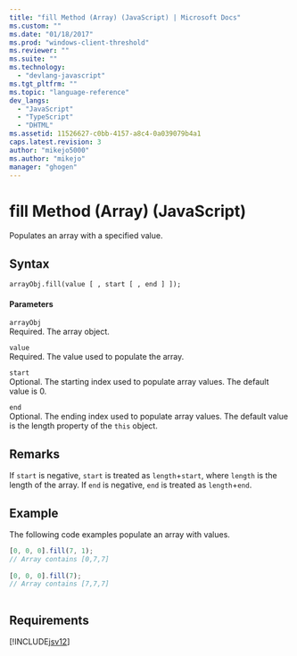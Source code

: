 ```yaml
---
title: "fill Method (Array) (JavaScript) | Microsoft Docs"
ms.custom: ""
ms.date: "01/18/2017"
ms.prod: "windows-client-threshold"
ms.reviewer: ""
ms.suite: ""
ms.technology: 
  - "devlang-javascript"
ms.tgt_pltfrm: ""
ms.topic: "language-reference"
dev_langs: 
  - "JavaScript"
  - "TypeScript"
  - "DHTML"
ms.assetid: 11526627-c0bb-4157-a8c4-0a039079b4a1
caps.latest.revision: 3
author: "mikejo5000"
ms.author: "mikejo"
manager: "ghogen"
---
```

# fill Method (Array) (JavaScript)
Populates an array with a specified value.  
  
## Syntax  
  
```  
arrayObj.fill(value [ , start [ , end ] ]);  
```  
  
#### Parameters  
 `arrayObj`  
 Required. The array object.  
  
 `value`  
 Required. The value used to populate the array.  
  
 `start`  
 Optional. The starting index used to populate array values. The default value is 0.  
  
 `end`  
 Optional. The ending index used to populate array values. The default value is the length property of the `this` object.  
  
## Remarks  
 If `start` is negative, `start` is treated as `length`+`start`, where `length` is the length of the array. If `end` is negative, `end` is treated as `length`+`end`.  
  
## Example  
 The following code examples populate an array with values.  
  
```JavaScript  
[0, 0, 0].fill(7, 1);  
// Array contains [0,7,7]  
  
[0, 0, 0].fill(7);  
// Array contains [7,7,7]  
  
```  
  
## Requirements  
 [!INCLUDE[jsv12](../../javascript/reference/includes/jsv12-md.md)]